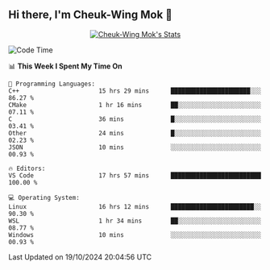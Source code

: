 ## Hi there, I'm Cheuk-Wing Mok 👋

<!--
**mozro0327/mozro0327** is a ✨ _special_ ✨ repository because its `README.md` (this file) appears on your GitHub profile.

Here are some ideas to get you started:

- 🔭 I’m currently working on ...
- 🌱 I’m currently learning ...
- 👯 I’m looking to collaborate on ...
- 🤔 I’m looking for help with ...
- 💬 Ask me about ...
- 📫 How to reach me: ...
- 😄 Pronouns: ...
- ⚡ Fun fact: ...
-->

<p align="center">
  <a href="https://github.com/mozro0327" class="rich-diff-level-one">
    <img src="https://github-readme-stats.vercel.app/api?username=mozro0327&title_color=333&text_color=777" alt="Cheuk-Wing Mok's Stats" >
    <!-- &hide=issues
    <img src="https://github-readme-stats.vercel.app/api?username=mozro0327&hide=issues&title_color=333&text_color=777" alt="Cheuk-Wing Mok's Stats" >
    -->
  </a>
</p>

<!--START_SECTION:waka-->
![Code Time](http://img.shields.io/badge/Code%20Time-2%2C981%20hrs%2047%20mins-blue)

📊 **This Week I Spent My Time On** 

```text
💬 Programming Languages: 
C++                      15 hrs 29 mins      ██████████████████████░░░   86.27 % 
CMake                    1 hr 16 mins        ██░░░░░░░░░░░░░░░░░░░░░░░   07.11 % 
C                        36 mins             █░░░░░░░░░░░░░░░░░░░░░░░░   03.41 % 
Other                    24 mins             █░░░░░░░░░░░░░░░░░░░░░░░░   02.23 % 
JSON                     10 mins             ░░░░░░░░░░░░░░░░░░░░░░░░░   00.93 % 

🔥 Editors: 
VS Code                  17 hrs 57 mins      █████████████████████████   100.00 % 

💻 Operating System: 
Linux                    16 hrs 12 mins      ███████████████████████░░   90.30 % 
WSL                      1 hr 34 mins        ██░░░░░░░░░░░░░░░░░░░░░░░   08.77 % 
Windows                  10 mins             ░░░░░░░░░░░░░░░░░░░░░░░░░   00.93 % 
```


 Last Updated on 19/10/2024 20:04:56 UTC
<!--END_SECTION:waka-->
